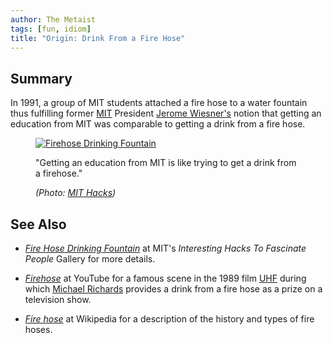 ```yaml
---
author: The Metaist
tags: [fun, idiom]
title: "Origin: Drink From a Fire Hose"
---
```


## Summary

<div class="entry-summary" markdown="1">

In 1991, a group of MIT students attached a fire hose to a water fountain thus
fulfilling former [MIT](http://en.wikipedia.org/wiki/Massachusetts_Institute_of_Technology)
President [Jerome Wiesner's](http://en.wikipedia.org/wiki/Jerome_Wiesner) notion
that getting an education from MIT was comparable to getting a drink from a fire
hose.

</div>

<figure markdown="1">

[![Firehose Drinking Fountain]({{thumbnail}})][mit-hacks]

<figcaption>
  "Getting an education from MIT is like trying to get a drink from a firehose."
  <address markdown="1">

(Photo: [MIT Hacks][mit-hacks])</address>

</figcaption>
</figure><!--more-->

[mit-hacks]: http://hacks.mit.edu/Hacks/by_year/1991/fire_hydrant/

## See Also

- <cite>[Fire Hose Drinking Fountain][mit-hacks]</cite>
  at MIT's <cite>Interesting Hacks To Fascinate People</cite> Gallery
  for more details.

- <cite>[Firehose](http://www.youtube.com/watch?v=OXc5ltzKq3Y)</cite>
  at <span class="vcard org fn">YouTube</span>
  for a famous scene in the 1989 film [UHF](http://www.imdb.com/title/tt0098546/)
  during which [Michael Richards](http://en.wikipedia.org/wiki/Michael_Richards)
  provides a drink from a fire hose as a prize on a television show.

- <cite>[Fire hose](http://en.wikipedia.org/wiki/Fire_hose)</cite>
  at <span class="vcard org fn">Wikipedia</span>
  for a description of the history and types of fire hoses.

